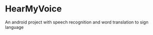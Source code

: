 HearMyVoice
===========

An android project with speech recognition and word translation to sign language